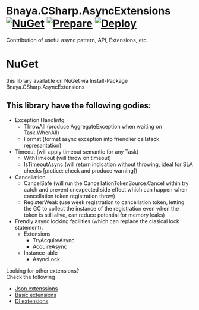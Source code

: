 # Bnaya.CSharp.AsyncExtensions [![NuGet](https://img.shields.io/nuget/v/Bnaya.CSharp.AsyncExtensions.svg)](https://www.nuget.org/packages/Bnaya.CSharp.AsyncExtensions/)  [![Prepare](https://github.com/weknow-network/Bnaya.CSharp.AsyncExtensions/actions/workflows/prepare-nuget.yml/badge.svg)](https://github.com/weknow-network/Bnaya.CSharp.AsyncExtensions/actions/workflows/prepare-nuget.yml) [![Deploy](https://github.com/weknow-network/Bnaya.CSharp.AsyncExtensions/actions/workflows/build-publish.yml/badge.svg)](https://github.com/weknow-network/Bnaya.CSharp.AsyncExtensions/actions/workflows/build-publish.yml)
Contribution of useful async pattern, API, Extensions, etc.

# NuGet
this library available on NuGet via
Install-Package Bnaya.CSharp.AsyncExtensions

## This library have the following godies:
* Exception Handlinfg
  * ThrowAll (produce AggregateException when waiting on Task.WhenAll)
  * Format (format async exception into friendlier callstack represantation)
* Timeout (will apply timeout semantic for any Task)
  * WithTimeout (will throw on timeout)
  * IsTimeoutAsync (will return indication without throwing, ideal for SLA checks [prctice: check and produce warning])
* Cancellation
  * CancelSafe (will run the CancellationTokenSource.Cancel within try catch and prevent unexpected side effect which can happen when cancellation token registration throw)
  * RegisterWeak (use week registration to cancellation token, letting the GC to collect the instance of the registration even when the token is still alive, can reduce potential for memory leaks)
* Frendly async locking facilities (which can replace the clasical lock statement).
  * Extensions
    * TryAcquireAsync
    * AcquireAsync
  * Instance-able
    * AsyncLock 


Looking for other extensions?  
Check the following
- [Json extenssions](https://github.com/weknow-network/Weknow-Json-Extensions)
- [Basic extensions](https://github.com/weknow-network/Weknow-BasicExtensions/blob/master/README.md)
- [DI extensions](https://github.com/weknow-network/Weknow-DI-Extensions)
